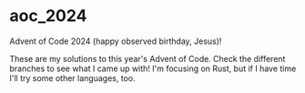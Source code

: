 # aoc_2024
Advent of Code 2024 (happy observed birthday, Jesus)!

These are my solutions to this year's Advent of Code. Check the different branches to see what I came up with! I'm focusing on Rust, but if I have time I'll try some other languages, too.
